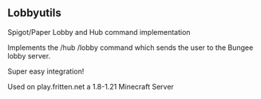 ## Lobbyutils
Spigot/Paper Lobby and Hub command implementation

Implements the 
/hub
/lobby
command which sends the user to the Bungee lobby server.

Super easy integration!

Used on play.fritten.net a 1.8-1.21 Minecraft Server
